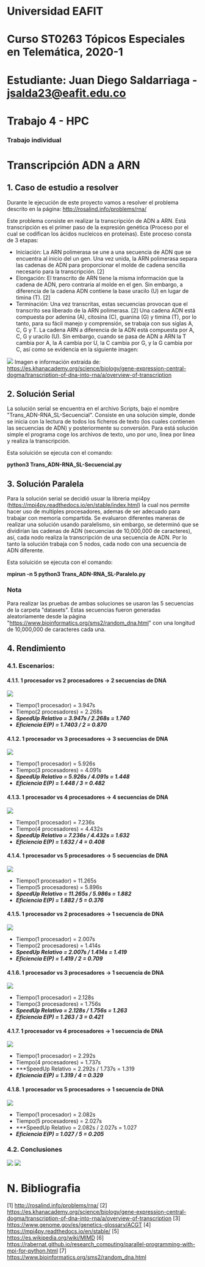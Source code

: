 # Universidad EAFIT
# Curso ST0263 Tópicos Especiales en Telemática, 2020-1
# Estudiante: Juan Diego Saldarriaga - jsalda23@eafit.edu.co
# Trabajo 4 - HPC
### Trabajo individual

# Transcripción ADN a ARN
## 1. Caso de estudio a resolver

Durante le ejecución de este proyecto vamos a resolver el problema descrito en la página: http://rosalind.info/problems/rna/

Este problema consiste en realizar la transcripción de ADN a ARN. Está transcripción es el primer paso de la expresión genética (Proceso por el cual se codifican los ácidos nucleicos en proteínas). Este proceso consta de 3 etapas:
* Iniciación: La ARN polimerasa se une a una secuencia de ADN que se encuentra al inicio del un gen. Una vez unida, la ARN polimerasa separa las cadenas de ADN para proporcionar el molde de cadena sencilla necesario para la transcripción. [2]
* Elongación: El transcrito de ARN tiene la misma información que la cadena de ADN, pero contraria al molde en el gen. Sin embargo, a diferencia de la cadena ADN contiene la base uracilo (U) en lugar de timina (T). [2]
* Terminación: Una vez transcritas, estas secuencias provocan que el transcrito sea liberado de la ARN polimerasa. [2]
Una cadena ADN está compuesta por adenina (A), citosina (C), guanina (G) y timina (T), por lo tanto, para su fácil manejo y comprensión, se trabaja con sus siglas A, C, G y T. La cadena ARN a diferencia de la ADN está compuesta por A, C, G y uracilo (U). Sin embargo, cuando se pasa de ADN a ARN la T cambia por A, la A cambia por U, la C cambia por G, y la G cambia por C, así como se evidencia en la siguiente imagen:

![](Imagenes/ARNpolimerasa.png)
<h20> Imagen e información extraída de: https://es.khanacademy.org/science/biology/gene-expression-central-dogma/transcription-of-dna-into-rna/a/overview-of-transcription </h20>

## 2. Solución Serial
La solución serial se encuentra en el archivo Scripts, bajo el nombre "Trans_ADN-RNA_SL-Secuencial". Consiste en una solución simple, donde se inicia con la lectura de todos los ficheros de texto (los cuales contienen las secuencias de ADN) y posteriormente su conversión. Para está solución simple el programa coge los archivos de texto, uno por uno, linea por linea y realiza la transcripción.

Esta soluición se ejecuta con el comando:

__python3 Trans_ADN-RNA_SL-Secuencial.py__

## 3. Solución Paralela
Para la solución serial se decidió usuar la libreria mpi4py (https://mpi4py.readthedocs.io/en/stable/index.html) la cual nos permite hacer uso de multiples procesadores, ademas de ser adecuado para trabajar con memoria compartida.
Se evaluaron diferentes maneras de realizar una solución usando paralelismo, sin embargo, se determinó que se dividirían las cadenas de ADN (secuencias de 10,000,000 de caracteres), así, cada nodo realiza la transcripción de una secuencia de ADN. Por lo tanto la solución trabaja con 5 nodos, cada nodo con una secuencia de ADN diferente.

Esta soluición se ejecuta con el comando:

__mpirun -n 5 python3 Trans_ADN-RNA_SL-Paralelo.py__

### Nota
Para realizar las pruebas de ambas soluciones se usaron las 5 secuencias de la carpeta "datasets". Estas secuencias fueron generadas aleatoriamente desde la página "https://www.bioinformatics.org/sms2/random_dna.html" con una longitud de 10,000,000 de caracteres cada una.

## 4. Rendimiento

### 4.1. Escenarios:

#### 4.1.1. 1 procesador vs 2 procesadores -> 2 secuencias de DNA
![](Imagenes/2%20archivos%20-%201pVs2p.PNG)

- Tiempo(1 procesador) = 3.947s
- Tiempo(2 procesadores) = 2.268s
- ***SpeedUp Relativo = 3.947s / 2.268s = 1.740***
- ***Eficiencia E(P) = 1.7403 / 2 = 0.870***

#### 4.1.2. 1 procesador vs 3 procesadores -> 3 secuencias de DNA
![](Imagenes/3%20archivos%20-%201pVs3p.PNG)

- Tiempo(1 procesador) = 5.926s
- Tiempo(3 procesadores) = 4.091s
- ***SpeedUp Relativo = 5.926s / 4.091s = 1.448***
- ***Eficiencia E(P) = 1.448 / 3 = 0.482***

#### 4.1.3. 1 procesador vs 4 procesadores -> 4 secuencias de DNA
![](Imagenes/4%20archivos%20-%201pVs4p.PNG)

- Tiempo(1 procesador) = 7.236s
- Tiempo(4 procesadores) = 4.432s
- ***SpeedUp Relativo = 7.236s / 4.432s = 1.632***
- ***Eficiencia E(P) = 1.632 / 4 = 0.408***

#### 4.1.4. 1 procesador vs 5 procesadores -> 5 secuencias de DNA
![](Imagenes/5%20archivos%20-%201pVs5p.PNG)

- Tiempo(1 procesador) = 11.265s
- Tiempo(5 procesadores) = 5.896s
- ***SpeedUp Relativo = 11.265s / 5.986s = 1.882***
- ***Eficiencia E(P) = 1.882 / 5 = 0.376***

#### 4.1.5. 1 procesador vs 2 procesadores -> 1 secuencia de DNA
![](Imagenes/UnaSecuencia-1pVs2p.PNG)

- Tiempo(1 procesador) = 2.007s
- Tiempo(2 procesadores) = 1.414s
- ***SpeedUp Relativo = 2.007s / 1.414s = 1.419***
- ***Eficiencia E(P) = 1.419 / 2 = 0.709***

#### 4.1.6. 1 procesador vs 3 procesadores -> 1 secuencia de DNA
![](Imagenes/UnaSecuencia-1pVs3p.PNG)

- Tiempo(1 procesador) = 2.128s
- Tiempo(3 procesadores) = 1.756s
- ***SpeedUp Relativo = 2.128s / 1.756s = 1.263***
- ***Eficiencia E(P) = 1.263 / 3 = 0.421***

#### 4.1.7. 1 procesador vs 4 procesadores -> 1 secuencia de DNA
![](Imagenes/UnaSecuencia-1pVs4p.PNG)

- Tiempo(1 procesador) = 2.292s
- Tiempo(4 procesadores) = 1.737s
- ***SpeedUp Relativo = 2.292s / 1.737s = 1.319 
- ***Eficiencia E(P) = 1.319 / 4 = 0.329***

#### 4.1.8. 1 procesador vs 5 procesadores -> 1 secuencia de DNA
![](Imagenes/UnaSecuencia-1pVs5p.PNG)

- Tiempo(1 procesador) = 2.082s
- Tiempo(5 procesadores) = 2.027s
- ***SpeedUp Relativo = 2.082s / 2.027s = 1.027
- ***Eficiencia E(P) = 1.027 / 5 = 0.205***

### 4.2. Conclusiones
![](Imagenes/1secuenciaNprocesadores.PNG) ![](Imagenes/NsecuenciasNprocesadores.PNG) 

# N. Bibliografia
[1] http://rosalind.info/problems/rna/
[2] https://es.khanacademy.org/science/biology/gene-expression-central-dogma/transcription-of-dna-into-rna/a/overview-of-transcription
[3] https://www.genome.gov/es/genetics-glossary/ACGT
[4] https://mpi4py.readthedocs.io/en/stable/
[5] https://es.wikipedia.org/wiki/MIMD
[6] https://rabernat.github.io/research_computing/parallel-programming-with-mpi-for-python.html
[7] https://www.bioinformatics.org/sms2/random_dna.html

